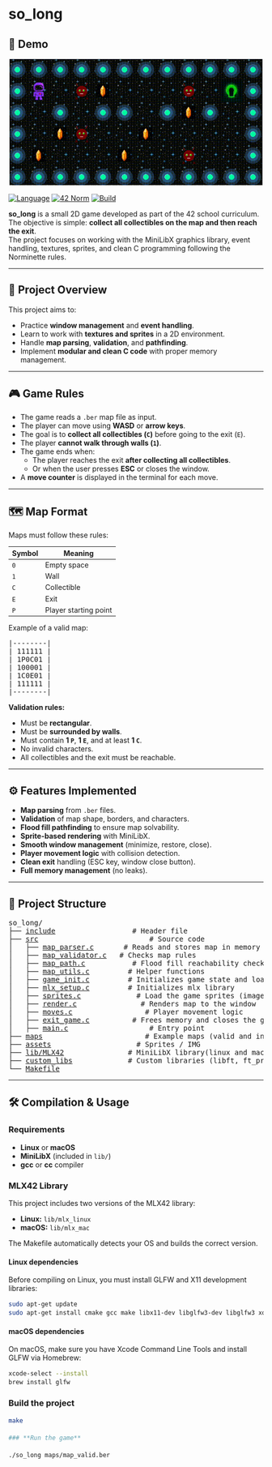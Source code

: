 # so_long

## 🎥 Demo
<p align="center">
  <img src="gif/game.gif" alt="so_long gameplay" width="500"/>
</p>


[![Language](https://img.shields.io/badge/lang-C-blue)]()
[![42 Norm](https://img.shields.io/badge/42-Norminette-2ea44f)]()
[![Build](https://img.shields.io/badge/build-make-brightgreen)]()

**so_long** is a small 2D game developed as part of the 42 school curriculum.  
The objective is simple: **collect all collectibles on the map and then reach the exit**.  
The project focuses on working with the MiniLibX graphics library, event handling, textures, sprites, and clean C programming following the Norminette rules.

---

## 📌 Project Overview

This project aims to:
- Practice **window management** and **event handling**.
- Learn to work with **textures and sprites** in a 2D environment.
- Handle **map parsing**, **validation**, and **pathfinding**.
- Implement **modular and clean C code** with proper memory management.

---

## 🎮 Game Rules

- The game reads a `.ber` map file as input.
- The player can move using **WASD** or **arrow keys**.
- The goal is to **collect all collectibles (`C`)** before going to the exit (`E`).
- The player **cannot walk through walls (`1`)**.
- The game ends when:
  - The player reaches the exit **after collecting all collectibles**.
  - Or when the user presses **ESC** or closes the window.
- A **move counter** is displayed in the terminal for each move.

---

## 🗺 Map Format

Maps must follow these rules:

| Symbol | Meaning                |
|--------|------------------------|
| `0`    | Empty space            |
| `1`    | Wall                   |
| `C`    | Collectible            |
| `E`    | Exit                   |
| `P`    | Player starting point  |

Example of a valid map:

<pre>
|--------|
| 111111 |
| 1P0C01 |
| 100001 |
| 1C0E01 |
| 111111 |
|--------|
</pre>


**Validation rules:**
- Must be **rectangular**.
- Must be **surrounded by walls**.
- Must contain **1 `P`**, **1 `E`**, and at least **1 `C`**.
- No invalid characters.
- All collectibles and the exit must be reachable.

---

## ⚙️ Features Implemented

- **Map parsing** from `.ber` files.
- **Validation** of map shape, borders, and characters.
- **Flood fill pathfinding** to ensure map solvability.
- **Sprite-based rendering** with MiniLibX.
- **Smooth window management** (minimize, restore, close).
- **Player movement logic** with collision detection.
- **Clean exit** handling (ESC key, window close button).
- **Full memory management** (no leaks).

---

## 📂 Project Structure

<pre>
so_long/
├── <a href="include">include</a>                  # Header file
├── <a href="src">src</a>                          # Source code
│   ├── <a href="src/map_parser.c">map_parser.c</a>       # Reads and stores map in memory
│   ├── <a href="src/map_validator.c">map_validator.c</a>   # Checks map rules
│   ├── <a href="src/map_path.c">map_path.c</a>           # Flood fill reachability check
│   ├── <a href="src/map_utils.c">map_utils.c</a>         # Helper functions
│   ├── <a href="src/game_init.c">game_init.c</a>         # Initializes game state and loads textures
│   ├── <a href="src/mlx_setup.c">mlx_setup.c</a>         # Initializes mlx library
│   ├── <a href="src/sprites.c">sprites.c</a>             # Load the game sprites (images)
│   ├── <a href="src/render.c">render.c</a>               # Renders map to the window
│   ├── <a href="src/moves.c">moves.c</a>                 # Player movement logic
│   ├── <a href="src/exit_game.c">exit_game.c</a>          # Frees memory and closes the game
│   ├── <a href="src/main.c">main.c</a>                   # Entry point
├── <a href="maps">maps</a>                        # Example maps (valid and invalid)
├── <a href="assets">assets</a>                    # Sprites / IMG
├── <a href="lib/MLX42">lib/MLX42</a>               # MiniLibX library(linux and mac)
├── <a href="custom_libs">custom_libs</a>             # Custom libraries (libft, ft_printf, get_next_line)
└── <a href="Makefile">Makefile</a>
</pre>


---

## 🛠 Compilation & Usage

### **Requirements**
- **Linux** or **macOS**
- **MiniLibX** (included in `lib/`)
- **gcc** or **cc** compiler

### **MLX42 Library**

This project includes two versions of the MLX42 library:
- **Linux:** `lib/mlx_linux`
- **macOS:** `lib/mlx_mac`

The Makefile automatically detects your OS and builds the correct version.

#### **Linux dependencies**
Before compiling on Linux, you must install GLFW and X11 development libraries:
```bash
sudo apt-get update
sudo apt-get install cmake gcc make libx11-dev libglfw3-dev libglfw3 xorg-dev
```

#### **macOS dependencies**
On macOS, make sure you have Xcode Command Line Tools and install GLFW via Homebrew:
```bash
xcode-select --install
brew install glfw
```

### **Build the project**
```bash
make

### **Run the game**

./so_long maps/map_valid.ber
